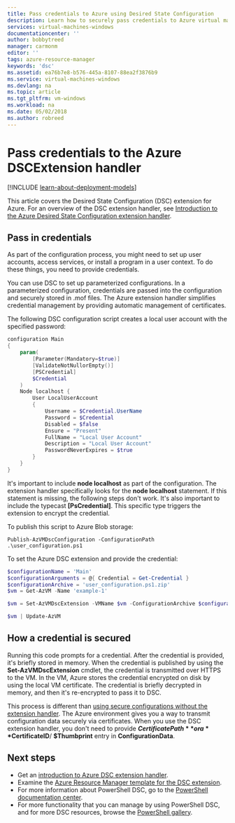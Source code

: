 ```yaml
---
title: Pass credentials to Azure using Desired State Configuration
description: Learn how to securely pass credentials to Azure virtual machines using PowerShell Desired State Configuration (DSC).
services: virtual-machines-windows
documentationcenter: ''
author: bobbytreed
manager: carmonm
editor: ''
tags: azure-resource-manager
keywords: 'dsc'
ms.assetid: ea76b7e8-b576-445a-8107-88ea2f3876b9
ms.service: virtual-machines-windows
ms.devlang: na
ms.topic: article
ms.tgt_pltfrm: vm-windows
ms.workload: na
ms.date: 05/02/2018
ms.author: robreed
---
```

# Pass credentials to the Azure DSCExtension handler

[!INCLUDE [learn-about-deployment-models](../../../includes/learn-about-deployment-models-both-include.md)]

This article covers the Desired State Configuration (DSC) extension for Azure. For an overview of the DSC extension handler, see [Introduction to the Azure Desired State Configuration extension handler](dsc-overview.md).

## Pass in credentials

As part of the configuration process, you might need to set up user accounts, access services, or install a program in a user context. To do these things, you need to provide credentials.

You can use DSC to set up parameterized configurations. In a parameterized configuration, credentials are passed into the configuration and securely stored in .mof files. The Azure extension handler simplifies credential management by providing automatic management of certificates.

The following DSC configuration script creates a local user account with the specified password:

```powershell
configuration Main
{
    param(
        [Parameter(Mandatory=$true)]
        [ValidateNotNullorEmpty()]
        [PSCredential]
        $Credential
    )
    Node localhost {
        User LocalUserAccount
        {
            Username = $Credential.UserName
            Password = $Credential
            Disabled = $false
            Ensure = "Present"
            FullName = "Local User Account"
            Description = "Local User Account"
            PasswordNeverExpires = $true
        }
    }
}
```

It's important to include **node localhost** as part of the configuration. The extension handler specifically looks for the **node localhost** statement. If this statement is missing, the following steps don't work. It's also important to include the typecast **[PsCredential]**. This specific type triggers the extension to encrypt the credential.

To publish this script to Azure Blob storage:

`Publish-AzVMDscConfiguration -ConfigurationPath .\user_configuration.ps1`

To set the Azure DSC extension and provide the credential:

```powershell
$configurationName = 'Main'
$configurationArguments = @{ Credential = Get-Credential }
$configurationArchive = 'user_configuration.ps1.zip'
$vm = Get-AzVM -Name 'example-1'

$vm = Set-AzVMDscExtension -VMName $vm -ConfigurationArchive $configurationArchive -ConfigurationName $configurationName -ConfigurationArgument @configurationArguments

$vm | Update-AzVM
```

## How a credential is secured

Running this code prompts for a credential. After the credential is provided, it's briefly stored in memory. When the credential is published by using the **Set-AzVMDscExtension** cmdlet, the credential is transmitted over HTTPS to the VM. In the VM, Azure stores the credential encrypted on disk by using the local VM certificate. The credential is briefly decrypted in memory, and then it's re-encrypted to pass it to DSC.

This process is different than [using secure configurations without the extension handler](/powershell/dsc/securemof). The Azure environment gives you a way to transmit configuration data securely via certificates. When you use the DSC extension handler, you don't need to provide **$CertificatePath** or a **$CertificateID**/ **$Thumbprint** entry in **ConfigurationData**.

## Next steps

- Get an [introduction to Azure DSC extension handler](dsc-overview.md).
- Examine the [Azure Resource Manager template for the DSC extension](dsc-template.md).
- For more information about PowerShell DSC, go to the [PowerShell documentation center](/powershell/dsc/overview).
- For more functionality that you can manage by using PowerShell DSC, and for more DSC resources, browse the [PowerShell gallery](https://www.powershellgallery.com/packages?q=DscResource&x=0&y=0).